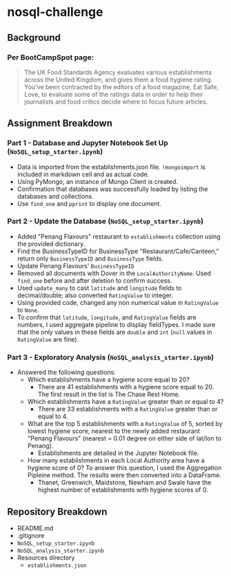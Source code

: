 # nosql-challenge
## Background
### Per BootCampSpot page:
> The UK Food Standards Agency evaluates various establishments across the United Kingdom, and gives them a food hygiene rating. 
> You've been contracted by the editors of a food magazine, Eat Safe, Love, to evaluate some of the ratings data in order to help their journalists and food critics decide where to focus future articles.

## Assignment Breakdown
### Part 1 - Database and Jupyter Notebook Set Up (`NoSQL_setup_starter.ipynb`)
- Data is imported from the establishments.json file. `!mongoimport` is included in markdown cell and as actual code.
- Using PyMongo, an instance of Mongo Client is created.
- Confirmation that databases was successfully loaded by listing the databases and collections.
- Use `find_one` and `pprint` to display one document.

### Part 2 - Update the Database (`NoSQL_setup_starter.ipynb`)
- Added "Penang Flavours" restaurant to `establishments` collection using the provided dictionary.
- Find the BusinessTypeID for BusinessType "Restaurant/Cafe/Canteen," return only `BusinessTypeID` and `BusinessType` fields.
- Update Penang Flavours' `BusinessTypeID`
- Removed all documents with Dover in the `LocalAuthorityName`. Used `find_one` before and after deletion to confirm success.
- Used `update_many` to cast `latitude` and `longitude` fields to decimal/double; also converted `RatingValue` to integer.
- Using provided code, changed any non numerical value in `RatingValue` to `None`.
- To confirm that `latitude`, `longitude`, and `RatingValue` fields are numbers, I used aggregate pipeline to display fieldTypes. I made sure that the only values in these fields are `double` and `int` (`null` values in `RatingValue` are fine).

### Part 3 - Exploratory Analysis (`NoSQL_analysis_starter.ipynb`)
- Answered the following questions:
    - Which establishments have a hygiene score equal to 20?
        - There are 41 establishments with a hygiene score equal to 20. The first result in the list is The Chase Rest Home.
    - Which establishments have a `RatingValue` greater than or equal to 4?
        - There are 33 establishments with a `RatingValue` greater than or equal to 4.
    - What are the top 5 establishments with a `RatingValue` of 5, sorted by lowest hygiene score, nearest to the newly added restaurant "Penang Flavours" (nearest = 0.01 degree on either side of lat/lon to Penang).
        - Establishments are detailed in the Jupyter Notebook file.
    - How many establishments in each Local Authority area have a hygiene score of 0? To answer this question, I used the Aggregation Pipleine method. The results were then converted into a DataFrame.
        - Thanet, Greenwich, Maidstone, Newham and Swale have the highest number of establishments with hygiene scores of 0.

## Repository Breakdown
- README.md
- .gitignore
- `NoSQL_setup_starter.ipynb`
- `NoSQL_analysis_starter.ipynb`
- Resources directory
    - `establishments.json`